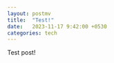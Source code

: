 ```yaml
---
layout: postmv
title:  "Test!"
date:   2023-11-17 9:42:00 +0530
categories: tech
---
```

Test post!
